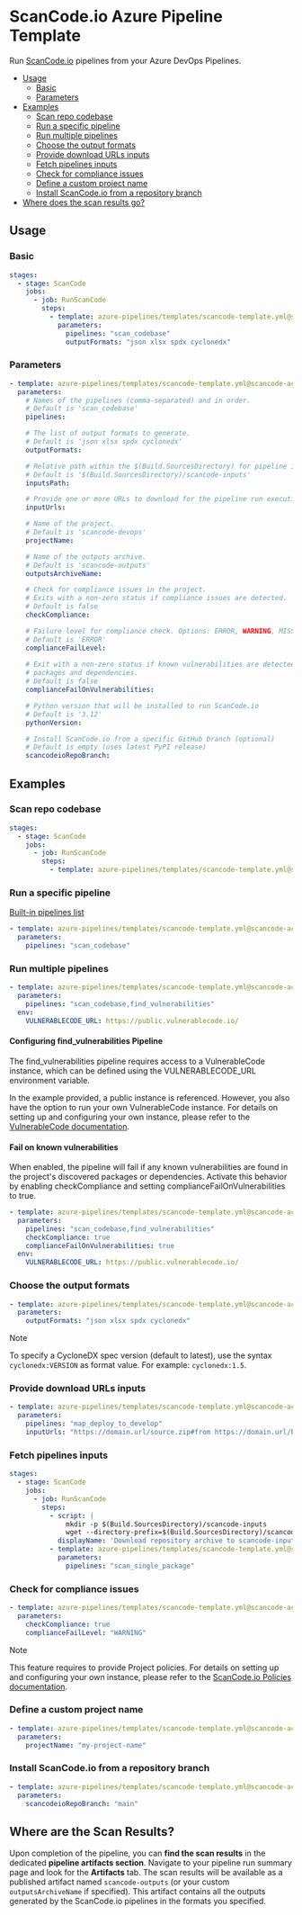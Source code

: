 # ScanCode.io Azure Pipeline Template

Run [ScanCode.io](https://github.com/aboutcode-org/scancode.io) pipelines from your Azure DevOps Pipelines.

- [Usage](#usage)
  - [Basic](#basic)
  - [Parameters](#parameters)
- [Examples](#examples)
  - [Scan repo codebase](#scan-repo-codebase)
  - [Run a specific pipeline](#run-a-specific-pipeline)
  - [Run multiple pipelines](#run-multiple-pipelines)
  - [Choose the output formats](#choose-the-output-formats)
  - [Provide download URLs inputs](#provide-download-urls-inputs)
  - [Fetch pipelines inputs](#fetch-pipelines-inputs)
  - [Check for compliance issues](#check-for-compliance-issues)
  - [Define a custom project name](#define-a-custom-project-name)
  - [Install ScanCode.io from a repository branch](#install-scancodeio-from-a-repository-branch)
- [Where does the scan results go?](#where-does-the-scan-results-go)

## Usage

### Basic

```yaml
stages:
  - stage: ScanCode
    jobs:
      - job: RunScanCode
        steps:
          - template: azure-pipelines/templates/scancode-template.yml@scancode-action
            parameters:
              pipelines: "scan_codebase"
              outputFormats: "json xlsx spdx cyclonedx"
```

### Parameters

```yaml
- template: azure-pipelines/templates/scancode-template.yml@scancode-action
  parameters:
    # Names of the pipelines (comma-separated) and in order.
    # Default is 'scan_codebase'
    pipelines:

    # The list of output formats to generate.
    # Default is 'json xlsx spdx cyclonedx'
    outputFormats:

    # Relative path within the $(Build.SourcesDirectory) for pipeline inputs.
    # Default is '$(Build.SourcesDirectory)/scancode-inputs'
    inputsPath:

    # Provide one or more URLs to download for the pipeline run execution
    inputUrls:

    # Name of the project.
    # Default is 'scancode-devops'
    projectName:

    # Name of the outputs archive.
    # Default is 'scancode-outputs'
    outputsArchiveName:

    # Check for compliance issues in the project.
    # Exits with a non-zero status if compliance issues are detected.
    # Default is false
    checkCompliance:

    # Failure level for compliance check. Options: ERROR, WARNING, MISSING.
    # Default is 'ERROR'
    complianceFailLevel:
      
    # Exit with a non-zero status if known vulnerabilities are detected in discovered 
    # packages and dependencies.
    # Default is false
    complianceFailOnVulnerabilities:

    # Python version that will be installed to run ScanCode.io
    # Default is '3.12'
    pythonVersion:

    # Install ScanCode.io from a specific GitHub branch (optional)
    # Default is empty (uses latest PyPI release)
    scancodeioRepoBranch:
```

## Examples

### Scan repo codebase

```yaml
stages:
  - stage: ScanCode
    jobs:
      - job: RunScanCode
        steps:
          - template: azure-pipelines/templates/scancode-template.yml@scancode-action
```

### Run a specific pipeline

[Built-in pipelines list](https://scancodeio.readthedocs.io/en/latest/built-in-pipelines.html)

```yaml
- template: azure-pipelines/templates/scancode-template.yml@scancode-action
  parameters:
    pipelines: "scan_codebase"
```

### Run multiple pipelines

```yaml
- template: azure-pipelines/templates/scancode-template.yml@scancode-action
  parameters:
    pipelines: "scan_codebase,find_vulnerabilities"
  env:
    VULNERABLECODE_URL: https://public.vulnerablecode.io/
```

#### Configuring find_vulnerabilities Pipeline

The find_vulnerabilities pipeline requires access to a VulnerableCode instance, 
which can be defined using the VULNERABLECODE_URL environment variable.

In the example provided, a public instance is referenced. 
However, you also have the option to run your own VulnerableCode instance. 
For details on setting up and configuring your own instance, please refer to the 
[VulnerableCode documentation](https://vulnerablecode.readthedocs.io/en/latest/index.html).

#### Fail on known vulnerabilities

When enabled, the pipeline will fail if any known vulnerabilities are found in the 
project's discovered packages or dependencies.
Activate this behavior by enabling checkCompliance and setting 
complianceFailOnVulnerabilities to true.

```yaml
- template: azure-pipelines/templates/scancode-template.yml@scancode-action
  parameters:
    pipelines: "scan_codebase,find_vulnerabilities"
    checkCompliance: true
    complianceFailOnVulnerabilities: true
  env:
    VULNERABLECODE_URL: https://public.vulnerablecode.io/
```

### Choose the output formats

```yaml
- template: azure-pipelines/templates/scancode-template.yml@scancode-action
  parameters:
    outputFormats: "json xlsx spdx cyclonedx"
```

> [!NOTE]
> To specify a CycloneDX spec version (default to latest), use the syntax
  `cyclonedx:VERSION` as format value. For example: `cyclonedx:1.5`.

### Provide download URLs inputs

```yaml
- template: azure-pipelines/templates/scancode-template.yml@scancode-action
  parameters:
    pipelines: "map_deploy_to_develop"
    inputUrls: "https://domain.url/source.zip#from https://domain.url/binaries.zip#to"
```

### Fetch pipelines inputs

```yaml
stages:
  - stage: ScanCode
    jobs:
      - job: RunScanCode
        steps:
          - script: |
              mkdir -p $(Build.SourcesDirectory)/scancode-inputs
              wget --directory-prefix=$(Build.SourcesDirectory)/scancode-inputs https://github.com/$(Build.Repository.Name)/archive/$(Build.SourceBranch).zip
            displayName: 'Download repository archive to scancode-inputs/ directory'
          - template: azure-pipelines/templates/scancode-template.yml@scancode-action
            parameters:
              pipelines: "scan_single_package"
```

### Check for compliance issues

```yaml
- template: azure-pipelines/templates/scancode-template.yml@scancode-action
  parameters:
    checkCompliance: true
    complianceFailLevel: "WARNING"
```

> [!NOTE]
> This feature requires to provide Project policies. 
> For details on setting up and configuring your own instance, please refer to the 
> [ScanCode.io Policies documentation](https://scancodeio.readthedocs.io/en/latest/policies.html).

### Define a custom project name

```yaml
- template: azure-pipelines/templates/scancode-template.yml@scancode-action
  parameters:
    projectName: "my-project-name"
```

### Install ScanCode.io from a repository branch

```yaml
- template: azure-pipelines/templates/scancode-template.yml@scancode-action
  parameters:
    scancodeioRepoBranch: "main"
```

## Where are the Scan Results?

Upon completion of the pipeline, you can **find the scan results** in the dedicated 
**pipeline artifacts section**. Navigate to your pipeline run summary page and look 
for the **Artifacts** tab. The scan results will be available as a published artifact 
named `scancode-outputs` (or your custom `outputsArchiveName` if specified). 
This artifact contains all the outputs generated by the ScanCode.io pipelines in the 
formats you specified.